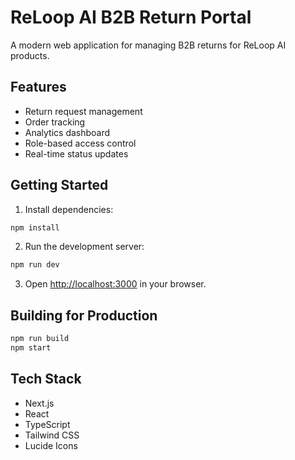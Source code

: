 # ReLoop AI B2B Return Portal

A modern web application for managing B2B returns for ReLoop AI products.

## Features

- Return request management
- Order tracking
- Analytics dashboard
- Role-based access control
- Real-time status updates

## Getting Started

1. Install dependencies:
```bash
npm install
```

2. Run the development server:
```bash
npm run dev
```

3. Open [http://localhost:3000](http://localhost:3000) in your browser.

## Building for Production

```bash
npm run build
npm start
```

## Tech Stack

- Next.js
- React
- TypeScript
- Tailwind CSS
- Lucide Icons 